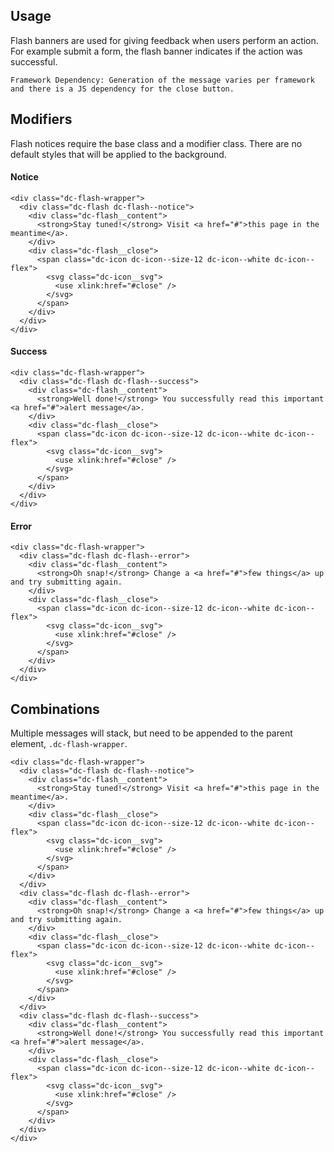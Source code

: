 ## Usage
Flash banners are used for giving feedback when users perform an action. For example submit a form, the flash banner indicates if the action was successful.

```hint
Framework Dependency: Generation of the message varies per framework and there is a JS dependency for the close button.
```

## Modifiers
Flash notices require the base class and a modifier class. There are no default styles that will be applied to the background.

#### Notice

```html|show-source,frame
<div class="dc-flash-wrapper">
  <div class="dc-flash dc-flash--notice">
    <div class="dc-flash__content">
      <strong>Stay tuned!</strong> Visit <a href="#">this page in the meantime</a>.
    </div>
    <div class="dc-flash__close">
      <span class="dc-icon dc-icon--size-12 dc-icon--white dc-icon--flex">
        <svg class="dc-icon__svg">
          <use xlink:href="#close" />
        </svg>
      </span>
    </div>
  </div>
</div>
```

#### Success

```html|show-source,frame
<div class="dc-flash-wrapper">
  <div class="dc-flash dc-flash--success">
    <div class="dc-flash__content">
      <strong>Well done!</strong> You successfully read this important <a href="#">alert message</a>.
    </div>
    <div class="dc-flash__close">
      <span class="dc-icon dc-icon--size-12 dc-icon--white dc-icon--flex">
        <svg class="dc-icon__svg">
          <use xlink:href="#close" />
        </svg>
      </span>
    </div>
  </div>
</div>
```

#### Error

```html|show-source,frame
<div class="dc-flash-wrapper">
  <div class="dc-flash dc-flash--error">
    <div class="dc-flash__content">
      <strong>Oh snap!</strong> Change a <a href="#">few things</a> up and try submitting again.
    </div>
    <div class="dc-flash__close">
      <span class="dc-icon dc-icon--size-12 dc-icon--white dc-icon--flex">
        <svg class="dc-icon__svg">
          <use xlink:href="#close" />
        </svg>
      </span>
    </div>
  </div>
</div>
```

## Combinations
Multiple messages will stack, but need to be appended to the parent element, `.dc-flash-wrapper`.

```html|show-source,frame
<div class="dc-flash-wrapper">
  <div class="dc-flash dc-flash--notice">
    <div class="dc-flash__content">
      <strong>Stay tuned!</strong> Visit <a href="#">this page in the meantime</a>.
    </div>
    <div class="dc-flash__close">
      <span class="dc-icon dc-icon--size-12 dc-icon--white dc-icon--flex">
        <svg class="dc-icon__svg">
          <use xlink:href="#close" />
        </svg>
      </span>
    </div>
  </div>
  <div class="dc-flash dc-flash--error">
    <div class="dc-flash__content">
      <strong>Oh snap!</strong> Change a <a href="#">few things</a> up and try submitting again.
    </div>
    <div class="dc-flash__close">
      <span class="dc-icon dc-icon--size-12 dc-icon--white dc-icon--flex">
        <svg class="dc-icon__svg">
          <use xlink:href="#close" />
        </svg>
      </span>
    </div>
  </div>
  <div class="dc-flash dc-flash--success">
    <div class="dc-flash__content">
      <strong>Well done!</strong> You successfully read this important <a href="#">alert message</a>.
    </div>
    <div class="dc-flash__close">
      <span class="dc-icon dc-icon--size-12 dc-icon--white dc-icon--flex">
        <svg class="dc-icon__svg">
          <use xlink:href="#close" />
        </svg>
      </span>
    </div>
  </div>
</div>
```

